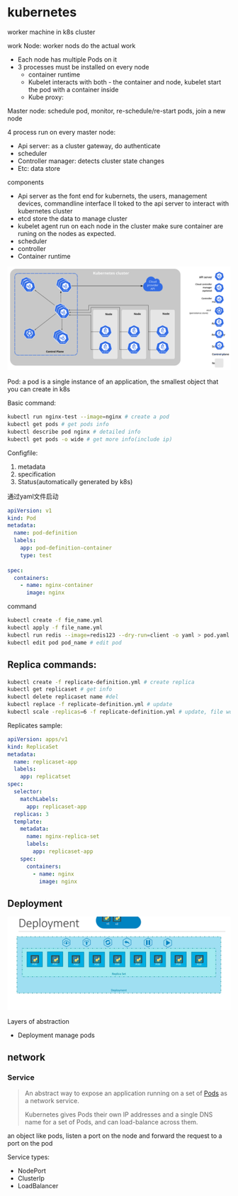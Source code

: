 # kubernetes

worker machine in k8s cluster

work Node: worker nods do the actual work

- Each node has multiple Pods on it
- 3 processes must be installed on every node
  - container runtime
  - Kubelet interacts with both - the container and node, kubelet start the pod with a container inside
  - Kube proxy: 

Master node: schedule pod, monitor, re-schedule/re-start pods, join a new node

4 process run on every master node:

- Api server: as a cluster gateway, do authenticate
- scheduler
- Controller manager: detects cluster state changes
- Etc: data store



components

- Api server as the font end for kubernets, the users, management devices, commandline interface ll toked to the api server to interact with kubernetes cluster
- etcd store the data to manage cluster
- kubelet agent run on each node in the cluster make sure container are runing on the nodes as expected. 
- scheduler
- controller
- Container runtime

![k8s component](../../statics/k8s/components-of-kubernetes.svg)





Pod: a pod is a single instance of an application, the smallest object that you can create in  k8s

Basic command:

```bash
kubectl run nginx-test --image=nginx # create a pod
kubectl get pods # get pods info
kubectl describe pod nginx # detailed info
kubectl get pods -o wide # get more info(include ip)
```

Configfile:

1. metadata
2. specification
3. Status(automatically generated by k8s)

通过yaml文件启动

```yaml
apiVersion: v1
kind: Pod
metadata:
  name: pod-definition
  labels:
    app: pod-definition-container
    type: test

spec:
  containers:
    - name: nginx-container
      image: nginx

```

command

```bash
kubectl create -f fie_name.yml
kubectl apply -f file_name.yml
kubectl run redis --image=redis123 --dry-run=client -o yaml > pod.yaml # generate yaml file
kubectl edit pod pod_name # edit pod
```



## Replica commands:

```bash
kubectl create -f replicate-definition.yml # create replica
kubectl get replicaset # get info
kubectl delete replicaset name #del
kubectl replace -f replicate-definition.yml # update
kubectl scale -replicas=6 -f replicate-definition.yml # update, file wont change
```

Replicates sample:

```yaml
apiVersion: apps/v1
kind: ReplicaSet
metadata:
  name: replicaset-app
  labels:
    app: replicatset
spec:
  selector:
    matchLabels:
      app: replicaset-app
  replicas: 3
  template:
    metadata:
      name: nginx-replica-set
      labels:
        app: replicaset-app
    spec:
      containers:
        - name: nginx
          image: nginx

```



## Deployment



![deplyment](../../statics/k8s/kubernets-deployment.png)

Layers of abstraction

- Deployment manage pods

## network



### Service

> An abstract way to expose an application running on a set of [Pods](https://kubernetes.io/docs/concepts/workloads/pods/) as a network service.
>
> Kubernetes gives Pods their own IP addresses and a single DNS name for a set of Pods, and can load-balance across them.

 an object   like pods, listen a port on the node and forward the request to a port on the pod



Service types:

- NodePort
- ClusterIp
- LoadBalancer